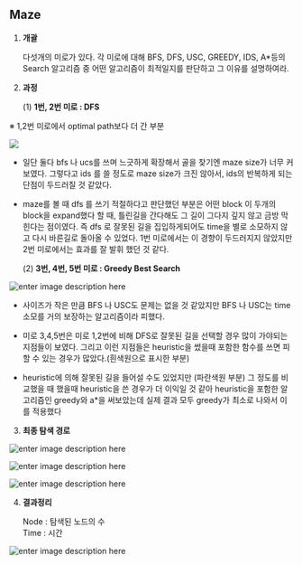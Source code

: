## Maze

1. <b>개괄</b>

	다섯개의 미로가 있다. 각 미로에 대해 BFS, DFS, USC, GREEDY, IDS, A*등의 Search 알고리즘 중 어떤 알고리즘이 최적일지를 판단하고 그 이유를 설명하여라.

2. <b>과정</b>

	(1) <b>1번, 2번 미로 : DFS </b>

※ 1,2번 미로에서 optimal path보다 더 간 부분

![](https://i.imgur.com/iqzkw2U.png)
		
* 일단 둘다 bfs 나 ucs를 쓰며 느긋하게 확장해서 골을 찾기엔 maze size가 너무 커보였다. 그렇다고 ids 를 쓸 정도로 maze size가 크진 않아서, ids의 반복하게 되는 단점이 두드러질 것 같았다.
*  maze를 볼 때 dfs 를 쓰기 적절하다고 판단했던 부분은 어떤 block 이 두개의 block을 expand했다 할 때, 틀린길을 간다해도 그 길이 그다지 깊지 않고 금방 막힌다는 점이였다. 즉 dfs 로 잘못된 길을 집입하게되어도 time을 별로 소모하지 않고 다시 바른길로 돌아올 수 있었다. 1번 미로에서는 이 경향이 두드러지지 않았지만 2번 미로에서는 효과를 잘 발휘 했던 것 같다.


	(2) <b>3번, 4번, 5번 미로 :  Greedy Best Search</b>
	
![enter image description here](https://i.imgur.com/k1ZrgBV.png)

*  사이즈가 작은 만큼 BFS 나 USC도 문제는 없을 것 같았지만 BFS 나 USC는 time 소모를 거의 보장하는 알고리즘이라 피했다.

* 미로 3,4,5번은 미로 1,2번에 비해 DFS로 잘못된 길을 선택할 경우 많이 가야되는 지점들이 보였다. 그리고 이런 지점들은 heuristic을 썼을때 포함한 함수를 쓰면 피할 수 있는 경우가 많았다.(흰색원으로 표시한 부분)

* heuristic에 의해 잘못된 길을 들어설 수도 있었지만 (파란색원 부분) 그 정도를 비교했을 때 했을때 heuristic을 쓴 경우가 더 이익일 것 같아 heuristic을 포함한 알고리즘인 greedy와 a*을 써보았는데 실제 결과 모두 greedy가 최소로 나와서 이를 적용했다

3. <b>최종 탐색 경로</b>

![enter image description here](https://i.imgur.com/Q20F12h.png)

![enter image description here](https://i.imgur.com/ZwGe211.png)

![enter image description here](https://i.imgur.com/Nb7rXgD.png)

4. <b>결과정리</b>

	Node : 탐색된 노드의 수<br/>
	Time : 시간

![enter image description here](https://i.imgur.com/39KeZcm.png)
